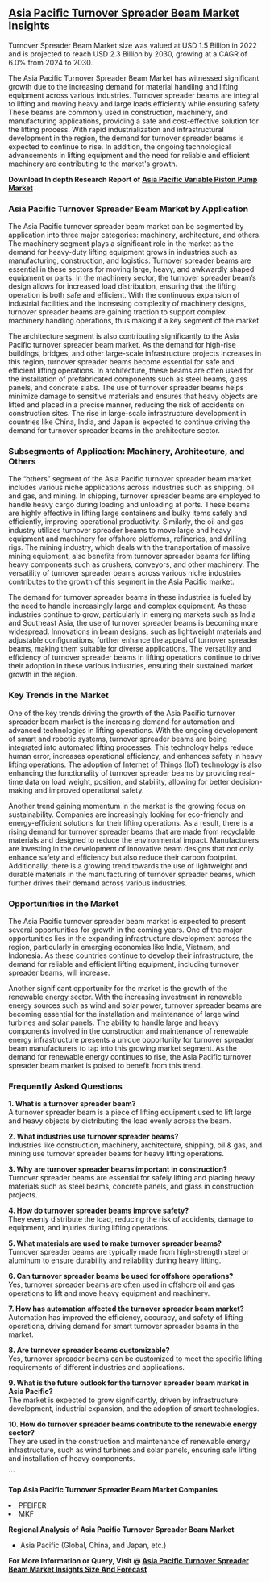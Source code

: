 <h2><a href="https://www.verifiedmarketreports.com/download-sample/?rid=247308&amp;utm_source=Github-Feb&amp;utm_medium=219" target="_blank">Asia Pacific Turnover Spreader Beam Market</a> Insights</h2><p>Turnover Spreader Beam Market size was valued at USD 1.5 Billion in 2022 and is projected to reach USD 2.3 Billion by 2030, growing at a CAGR of 6.0% from 2024 to 2030.</p><p><p>The Asia Pacific Turnover Spreader Beam Market has witnessed significant growth due to the increasing demand for material handling and lifting equipment across various industries. Turnover spreader beams are integral to lifting and moving heavy and large loads efficiently while ensuring safety. These beams are commonly used in construction, machinery, and manufacturing applications, providing a safe and cost-effective solution for the lifting process. With rapid industrialization and infrastructural development in the region, the demand for turnover spreader beams is expected to continue to rise. In addition, the ongoing technological advancements in lifting equipment and the need for reliable and efficient machinery are contributing to the market's growth.</p> <p><p><strong>Download In depth Research Report of <a href="https://www.verifiedmarketreports.com/download-sample/?rid=236118&amp;utm_source=Pulse-Dec&amp;utm_medium=219" target="_blank">Asia Pacific Variable Piston Pump Market</a></strong></p></p> <h3>Asia Pacific Turnover Spreader Beam Market by Application</h3> <p>The Asia Pacific turnover spreader beam market can be segmented by application into three major categories: machinery, architecture, and others. The machinery segment plays a significant role in the market as the demand for heavy-duty lifting equipment grows in industries such as manufacturing, construction, and logistics. Turnover spreader beams are essential in these sectors for moving large, heavy, and awkwardly shaped equipment or parts. In the machinery sector, the turnover spreader beam’s design allows for increased load distribution, ensuring that the lifting operation is both safe and efficient. With the continuous expansion of industrial facilities and the increasing complexity of machinery designs, turnover spreader beams are gaining traction to support complex machinery handling operations, thus making it a key segment of the market. <p>The architecture segment is also contributing significantly to the Asia Pacific turnover spreader beam market. As the demand for high-rise buildings, bridges, and other large-scale infrastructure projects increases in this region, turnover spreader beams become essential for safe and efficient lifting operations. In architecture, these beams are often used for the installation of prefabricated components such as steel beams, glass panels, and concrete slabs. The use of turnover spreader beams helps minimize damage to sensitive materials and ensures that heavy objects are lifted and placed in a precise manner, reducing the risk of accidents on construction sites. The rise in large-scale infrastructure development in countries like China, India, and Japan is expected to continue driving the demand for turnover spreader beams in the architecture sector.</p> <h3>Subsegments of Application: Machinery, Architecture, and Others</h3> <p>The “others” segment of the Asia Pacific turnover spreader beam market includes various niche applications across industries such as shipping, oil and gas, and mining. In shipping, turnover spreader beams are employed to handle heavy cargo during loading and unloading at ports. These beams are highly effective in lifting large containers and bulky items safely and efficiently, improving operational productivity. Similarly, the oil and gas industry utilizes turnover spreader beams to move large and heavy equipment and machinery for offshore platforms, refineries, and drilling rigs. The mining industry, which deals with the transportation of massive mining equipment, also benefits from turnover spreader beams for lifting heavy components such as crushers, conveyors, and other machinery. The versatility of turnover spreader beams across various niche industries contributes to the growth of this segment in the Asia Pacific market.</p> <p>The demand for turnover spreader beams in these industries is fueled by the need to handle increasingly large and complex equipment. As these industries continue to grow, particularly in emerging markets such as India and Southeast Asia, the use of turnover spreader beams is becoming more widespread. Innovations in beam designs, such as lightweight materials and adjustable configurations, further enhance the appeal of turnover spreader beams, making them suitable for diverse applications. The versatility and efficiency of turnover spreader beams in lifting operations continue to drive their adoption in these various industries, ensuring their sustained market growth in the region.</p> <h3>Key Trends in the Market</h3> <p>One of the key trends driving the growth of the Asia Pacific turnover spreader beam market is the increasing demand for automation and advanced technologies in lifting operations. With the ongoing development of smart and robotic systems, turnover spreader beams are being integrated into automated lifting processes. This technology helps reduce human error, increases operational efficiency, and enhances safety in heavy lifting operations. The adoption of Internet of Things (IoT) technology is also enhancing the functionality of turnover spreader beams by providing real-time data on load weight, position, and stability, allowing for better decision-making and improved operational safety. <p>Another trend gaining momentum in the market is the growing focus on sustainability. Companies are increasingly looking for eco-friendly and energy-efficient solutions for their lifting operations. As a result, there is a rising demand for turnover spreader beams that are made from recyclable materials and designed to reduce the environmental impact. Manufacturers are investing in the development of innovative beam designs that not only enhance safety and efficiency but also reduce their carbon footprint. Additionally, there is a growing trend towards the use of lightweight and durable materials in the manufacturing of turnover spreader beams, which further drives their demand across various industries.</p> <h3>Opportunities in the Market</h3> <p>The Asia Pacific turnover spreader beam market is expected to present several opportunities for growth in the coming years. One of the major opportunities lies in the expanding infrastructure development across the region, particularly in emerging economies like India, Vietnam, and Indonesia. As these countries continue to develop their infrastructure, the demand for reliable and efficient lifting equipment, including turnover spreader beams, will increase. <p>Another significant opportunity for the market is the growth of the renewable energy sector. With the increasing investment in renewable energy sources such as wind and solar power, turnover spreader beams are becoming essential for the installation and maintenance of large wind turbines and solar panels. The ability to handle large and heavy components involved in the construction and maintenance of renewable energy infrastructure presents a unique opportunity for turnover spreader beam manufacturers to tap into this growing market segment. As the demand for renewable energy continues to rise, the Asia Pacific turnover spreader beam market is poised to benefit from this trend.</p> <h3>Frequently Asked Questions</h3> <p><strong>1. What is a turnover spreader beam?</strong><br> A turnover spreader beam is a piece of lifting equipment used to lift large and heavy objects by distributing the load evenly across the beam. </p> <p><strong>2. What industries use turnover spreader beams?</strong><br> Industries like construction, machinery, architecture, shipping, oil & gas, and mining use turnover spreader beams for heavy lifting operations. </p> <p><strong>3. Why are turnover spreader beams important in construction?</strong><br> Turnover spreader beams are essential for safely lifting and placing heavy materials such as steel beams, concrete panels, and glass in construction projects. </p> <p><strong>4. How do turnover spreader beams improve safety?</strong><br> They evenly distribute the load, reducing the risk of accidents, damage to equipment, and injuries during lifting operations. </p> <p><strong>5. What materials are used to make turnover spreader beams?</strong><br> Turnover spreader beams are typically made from high-strength steel or aluminum to ensure durability and reliability during heavy lifting. </p> <p><strong>6. Can turnover spreader beams be used for offshore operations?</strong><br> Yes, turnover spreader beams are often used in offshore oil and gas operations to lift and move heavy equipment and machinery. </p> <p><strong>7. How has automation affected the turnover spreader beam market?</strong><br> Automation has improved the efficiency, accuracy, and safety of lifting operations, driving demand for smart turnover spreader beams in the market. </p> <p><strong>8. Are turnover spreader beams customizable?</strong><br> Yes, turnover spreader beams can be customized to meet the specific lifting requirements of different industries and applications. </p> <p><strong>9. What is the future outlook for the turnover spreader beam market in Asia Pacific?</strong><br> The market is expected to grow significantly, driven by infrastructure development, industrial expansion, and the adoption of smart technologies. </p> <p><strong>10. How do turnover spreader beams contribute to the renewable energy sector?</strong><br> They are used in the construction and maintenance of renewable energy infrastructure, such as wind turbines and solar panels, ensuring safe lifting and installation of heavy components. </p> ```</p><p><strong>Top Asia Pacific Turnover Spreader Beam Market Companies</strong></p><div data-test-id=""><p><li>PFEIFER</li><li> MKF</li></p><div><strong>Regional Analysis of&nbsp;Asia Pacific Turnover Spreader Beam Market</strong></div><ul><li dir="ltr"><p dir="ltr">Asia Pacific (Global, China, and Japan, etc.)</p></li></ul><p><strong>For More Information or Query, Visit @&nbsp;</strong><strong><a href="https://www.verifiedmarketreports.com/product/turnover-spreader-beam-market/?utm_source=Github-Feb&amp;utm_medium=219" target="_blank">Asia Pacific Turnover Spreader Beam Market Insights Size And Forecast</a></strong></p></div><h2>&nbsp;</h2><div data-test-id="">&nbsp;</div>
